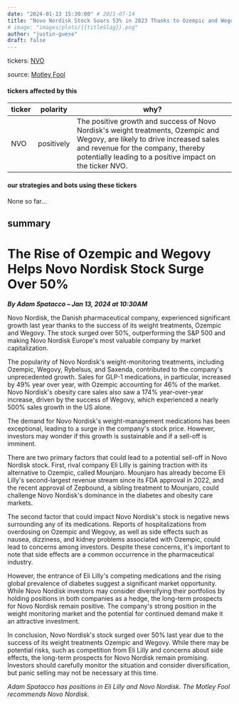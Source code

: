 ```yaml
---
date: "2024-01-13 15:30:00" # 2021-07-14
title: "Novo Nordisk Stock Soars 53% in 2023 Thanks to Ozempic and Wegovy, but Is a Crash Imminent? Lets Examine the Phenomenon and My Doubts"
# image: "images/plots/{{titleSlag}}.png"
author: "justin-guese"
draft: false
---
```

tickers: <a href='https://finance.yahoo.com/quote/NVO' target='_blank'>NVO</a> 

source: <a href='https://www.fool.com/investing/2024/01/13/after-surging-53-in-2023-this-pharmaceutical-stock/' target='_blank'>Motley Fool</a>

#### tickers affected by this

| ticker | polarity | why? |
|------------|------------|------------|
| NVO | positively | The positive growth and success of Novo Nordisk's weight treatments, Ozempic and Wegovy, are likely to drive increased sales and revenue for the company, thereby potentially leading to a positive impact on the ticker NVO. |



#### our strategies and bots using these tickers

None so far...

## summary

# The Rise of Ozempic and Wegovy Helps Novo Nordisk Stock Surge Over 50%

***By Adam Spatacco – Jan 13, 2024 at 10:30AM***

Novo Nordisk, the Danish pharmaceutical company, experienced significant growth last year thanks to the success of its weight treatments, Ozempic and Wegovy. The stock surged over 50%, outperforming the S&P 500 and making Novo Nordisk Europe's most valuable company by market capitalization.

The popularity of Novo Nordisk's weight-monitoring treatments, including Ozempic, Wegovy, Rybelsus, and Saxenda, contributed to the company's unprecedented growth. Sales for GLP-1 medications, in particular, increased by 49% year over year, with Ozempic accounting for 46% of the market. Novo Nordisk's obesity care sales also saw a 174% year-over-year increase, driven by the success of Wegovy, which experienced a nearly 500% sales growth in the US alone.

The demand for Novo Nordisk's weight-management medications has been exceptional, leading to a surge in the company's stock price. However, investors may wonder if this growth is sustainable and if a sell-off is imminent.

There are two primary factors that could lead to a potential sell-off in Novo Nordisk stock. First, rival company Eli Lilly is gaining traction with its alternative to Ozempic, called Mounjaro. Mounjaro has already become Eli Lilly's second-largest revenue stream since its FDA approval in 2022, and the recent approval of Zepbound, a sibling treatment to Mounjaro, could challenge Novo Nordisk's dominance in the diabetes and obesity care markets.

The second factor that could impact Novo Nordisk's stock is negative news surrounding any of its medications. Reports of hospitalizations from overdosing on Ozempic and Wegovy, as well as side effects such as nausea, dizziness, and kidney problems associated with Ozempic, could lead to concerns among investors. Despite these concerns, it's important to note that side effects are a common occurrence in the pharmaceutical industry.

However, the entrance of Eli Lilly's competing medications and the rising global prevalence of diabetes suggest a significant market opportunity. While Novo Nordisk investors may consider diversifying their portfolios by holding positions in both companies as a hedge, the long-term prospects for Novo Nordisk remain positive. The company's strong position in the weight monitoring market and the potential for continued demand make it an attractive investment.

In conclusion, Novo Nordisk's stock surged over 50% last year due to the success of its weight treatments Ozempic and Wegovy. While there may be potential risks, such as competition from Eli Lilly and concerns about side effects, the long-term prospects for Novo Nordisk remain promising. Investors should carefully monitor the situation and consider diversification, but panic selling may not be necessary at this time.

*Adam Spatacco has positions in Eli Lilly and Novo Nordisk. The Motley Fool recommends Novo Nordisk.*